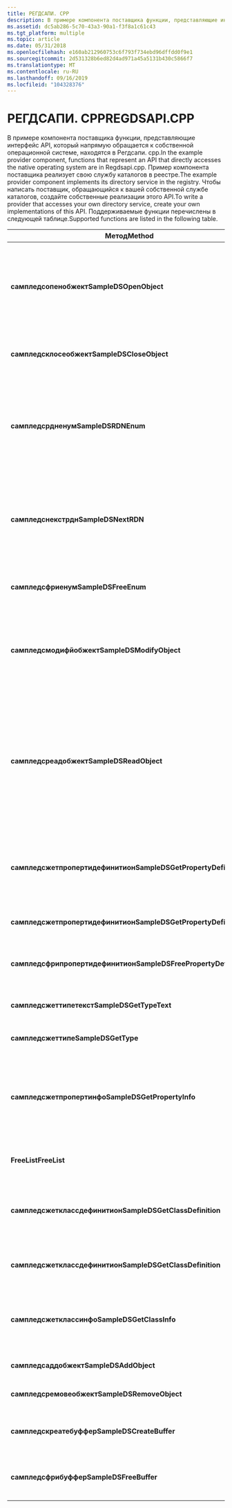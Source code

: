 ```yaml
---
title: РЕГДСАПИ. CPP
description: В примере компонента поставщика функции, представляющие интерфейс API, который напрямую обращается к собственной операционной системе, находятся в Регдсапи. cpp.
ms.assetid: dc5ab286-5c70-43a3-90a1-f3f8a1c61c43
ms.tgt_platform: multiple
ms.topic: article
ms.date: 05/31/2018
ms.openlocfilehash: e160ab212960753c6f793f734ebd96dffdd0f9e1
ms.sourcegitcommit: 2d531328b6ed82d4ad971a45a5131b430c5866f7
ms.translationtype: MT
ms.contentlocale: ru-RU
ms.lasthandoff: 09/16/2019
ms.locfileid: "104328376"
---
```

# <a name="regdsapicpp"></a><span data-ttu-id="78d42-103">РЕГДСАПИ. CPP</span><span class="sxs-lookup"><span data-stu-id="78d42-103">REGDSAPI.CPP</span></span>

<span data-ttu-id="78d42-104">В примере компонента поставщика функции, представляющие интерфейс API, который напрямую обращается к собственной операционной системе, находятся в Регдсапи. cpp.</span><span class="sxs-lookup"><span data-stu-id="78d42-104">In the example provider component, functions that represent an API that directly accesses the native operating system are in Regdsapi.cpp.</span></span> <span data-ttu-id="78d42-105">Пример компонента поставщика реализует свою службу каталогов в реестре.</span><span class="sxs-lookup"><span data-stu-id="78d42-105">The example provider component implements its directory service in the registry.</span></span> <span data-ttu-id="78d42-106">Чтобы написать поставщик, обращающийся к вашей собственной службе каталогов, создайте собственные реализации этого API.</span><span class="sxs-lookup"><span data-stu-id="78d42-106">To write a provider that accesses your own directory service, create your own implementations of this API.</span></span> <span data-ttu-id="78d42-107">Поддерживаемые функции перечислены в следующей таблице.</span><span class="sxs-lookup"><span data-stu-id="78d42-107">Supported functions are listed in the following table.</span></span>



| <span data-ttu-id="78d42-108">Метод</span><span class="sxs-lookup"><span data-stu-id="78d42-108">Method</span></span>                             | <span data-ttu-id="78d42-109">Описание</span><span class="sxs-lookup"><span data-stu-id="78d42-109">Description</span></span>                                                                                                                                                                                    |
|------------------------------------|------------------------------------------------------------------------------------------------------------------------------------------------------------------------------------------------|
| <span data-ttu-id="78d42-110">**сампледсопенобжект**</span><span class="sxs-lookup"><span data-stu-id="78d42-110">**SampleDSOpenObject**</span></span>             | <span data-ttu-id="78d42-111">Открыть этот объект по имени.</span><span class="sxs-lookup"><span data-stu-id="78d42-111">Open this object by name.</span></span> <span data-ttu-id="78d42-112">Если параметр типа класса схемы имеет **значение NULL**, заполните найденный тип.</span><span class="sxs-lookup"><span data-stu-id="78d42-112">If the schema class type parameter is **NULL**, fill in the type found.</span></span> <span data-ttu-id="78d42-113">Получение маркера для объекта.</span><span class="sxs-lookup"><span data-stu-id="78d42-113">Retrieve a handle on the object.</span></span>                                                             |
| <span data-ttu-id="78d42-114">**сампледсклосеобжект**</span><span class="sxs-lookup"><span data-stu-id="78d42-114">**SampleDSCloseObject**</span></span>            | <span data-ttu-id="78d42-115">Используйте маркер, полученный с помощью **сампледсопенобжект**.</span><span class="sxs-lookup"><span data-stu-id="78d42-115">Use the handle retrieved by **SampleDSOpenObject**.</span></span>                                                                                                                                            |
| <span data-ttu-id="78d42-116">**сампледсрдненум**</span><span class="sxs-lookup"><span data-stu-id="78d42-116">**SampleDSRDNEnum**</span></span>                | <span data-ttu-id="78d42-117">Получение маркера для объекта перечислителя для управления перечислением относительных различающихся имен (Рднс) из объекта контейнера.</span><span class="sxs-lookup"><span data-stu-id="78d42-117">Retrieve the handle on an enumerator object to manage the enumeration of relative distinguished names (RDNs) from a container object.</span></span>                                                          |
| <span data-ttu-id="78d42-118">**сампледснекстрдн**</span><span class="sxs-lookup"><span data-stu-id="78d42-118">**SampleDSNextRDN**</span></span>                | <span data-ttu-id="78d42-119">С помощью маркера, полученного **сампледсрдненум**, получите следующее относительное различающееся имя от этого объекта контейнера.</span><span class="sxs-lookup"><span data-stu-id="78d42-119">Using the handle retrieved by **SampleDSRDNEnum**, get the next relative distinguished name from this container object.</span></span>                                                                        |
| <span data-ttu-id="78d42-120">**сампледсфриенум**</span><span class="sxs-lookup"><span data-stu-id="78d42-120">**SampleDSFreeEnum**</span></span>               | <span data-ttu-id="78d42-121">Освободите объект перечислителя, выделенный в **сампледсрдненум**.</span><span class="sxs-lookup"><span data-stu-id="78d42-121">Free the enumerator object allocated in **SampleDSRDNEnum**.</span></span>                                                                                                                                   |
| <span data-ttu-id="78d42-122">**сампледсмодифйобжект**</span><span class="sxs-lookup"><span data-stu-id="78d42-122">**SampleDSModifyObject**</span></span>           | <span data-ttu-id="78d42-123">Изменение свойств объекта в службе каталогов по заданному маркеру объекта и списка атрибутов и их значений.</span><span class="sxs-lookup"><span data-stu-id="78d42-123">Modify properties of an object in the directory service given the handle of the object and a list of attributes and their values.</span></span>                                                              |
| <span data-ttu-id="78d42-124">**сампледсреадобжект**</span><span class="sxs-lookup"><span data-stu-id="78d42-124">**SampleDSReadObject**</span></span>             | <span data-ttu-id="78d42-125">Прочтите свойства объекта из службы каталогов.</span><span class="sxs-lookup"><span data-stu-id="78d42-125">Read the properties of the object from the directory service.</span></span> <span data-ttu-id="78d42-126">Сопоставьте синтаксис из собственного хранилища с соответствующими значениями синтаксиса ADS.</span><span class="sxs-lookup"><span data-stu-id="78d42-126">Map the syntax from the native storage to the appropriate ADS syntax values.</span></span> <span data-ttu-id="78d42-127">Соответствующим образом обрабатывайте свойства с несколькими значениями.</span><span class="sxs-lookup"><span data-stu-id="78d42-127">Handle properties with multiple values accordingly.</span></span> |
| <span data-ttu-id="78d42-128">**сампледсжетпропертидефинитион**</span><span class="sxs-lookup"><span data-stu-id="78d42-128">**SampleDSGetPropertyDefinition**</span></span>  | <span data-ttu-id="78d42-129">В схеме найдите все определения свойств и их атрибуты для этого типа объекта класса схемы.</span><span class="sxs-lookup"><span data-stu-id="78d42-129">In the schema, look up all property definitions and their attributes for this type of schema class object.</span></span>                                                                                     |
| <span data-ttu-id="78d42-130">**сампледсжетпропертидефинитион**</span><span class="sxs-lookup"><span data-stu-id="78d42-130">**SampleDSGetPropertyDefinition**</span></span>  | <span data-ttu-id="78d42-131">В схеме найдите это свойство и его атрибуты по имени.</span><span class="sxs-lookup"><span data-stu-id="78d42-131">In the schema, look up this property and its attributes by name.</span></span>                                                                                                                               |
| <span data-ttu-id="78d42-132">**сампледсфрипропертидефинитион**</span><span class="sxs-lookup"><span data-stu-id="78d42-132">**SampleDSFreePropertyDefinition**</span></span> | <span data-ttu-id="78d42-133">Свободная память, выделенная **жетпропертидефинитион**.</span><span class="sxs-lookup"><span data-stu-id="78d42-133">Free memory allocated by **GetPropertyDefinition**.</span></span>                                                                                                                                            |
| <span data-ttu-id="78d42-134">**сампледсжеттипетекст**</span><span class="sxs-lookup"><span data-stu-id="78d42-134">**SampleDSGetTypeText**</span></span>            | <span data-ttu-id="78d42-135">Возвращает тип класса схемы объекта в текстовом формате.</span><span class="sxs-lookup"><span data-stu-id="78d42-135">Get the schema class type of an object in text format.</span></span>                                                                                                                                         |
| <span data-ttu-id="78d42-136">**сампледсжеттипе**</span><span class="sxs-lookup"><span data-stu-id="78d42-136">**SampleDSGetType**</span></span>                | <span data-ttu-id="78d42-137">Возвращает тип класса схемы объекта.</span><span class="sxs-lookup"><span data-stu-id="78d42-137">Get the schema class type of an object.</span></span>                                                                                                                                                        |
| <span data-ttu-id="78d42-138">**сампледсжетпропертинфо**</span><span class="sxs-lookup"><span data-stu-id="78d42-138">**SampleDSGetPropertyInfo**</span></span>        | <span data-ttu-id="78d42-139">При наличии маркера для объекта класса схемы и имени свойства извлекаются сведения о свойстве, такие как синтаксис и т. д.</span><span class="sxs-lookup"><span data-stu-id="78d42-139">Given a handle on the schema class object and a property name, retrieve the property information, like syntax, and so on.</span></span>                                                                      |
| <span data-ttu-id="78d42-140">**FreeList**</span><span class="sxs-lookup"><span data-stu-id="78d42-140">**FreeList**</span></span>                       | <span data-ttu-id="78d42-141">Освободите память, используемую \_ СПИСКОМ LPWSTR.</span><span class="sxs-lookup"><span data-stu-id="78d42-141">Free the memory used by a LPWSTR\_LIST.</span></span>                                                                                                                                                        |
| <span data-ttu-id="78d42-142">**сампледсжетклассдефинитион**</span><span class="sxs-lookup"><span data-stu-id="78d42-142">**SampleDSGetClassDefinition**</span></span>     | <span data-ttu-id="78d42-143">Получение набора всех определений классов схемы и связанных с ними данных из схемы.</span><span class="sxs-lookup"><span data-stu-id="78d42-143">Retrieve the set of all schema class definitions and their associated data from the schema.</span></span>                                                                                                    |
| <span data-ttu-id="78d42-144">**сампледсжетклассдефинитион**</span><span class="sxs-lookup"><span data-stu-id="78d42-144">**SampleDSGetClassDefinition**</span></span>     | <span data-ttu-id="78d42-145">Получение данных о конкретном классе схемы в схеме.</span><span class="sxs-lookup"><span data-stu-id="78d42-145">Retrieve data about a particular schema class in the schema.</span></span>                                                                                                                                   |
| <span data-ttu-id="78d42-146">**сампледсжетклассинфо**</span><span class="sxs-lookup"><span data-stu-id="78d42-146">**SampleDSGetClassInfo**</span></span>           | <span data-ttu-id="78d42-147">С учетом имени класса схемы найдите связанные с ним данные, такие как обязательные свойства.</span><span class="sxs-lookup"><span data-stu-id="78d42-147">Given the name of a schema class, look up its associated data, like mandatory properties.</span></span>                                                                                                      |
| <span data-ttu-id="78d42-148">**сампледсаддобжект**</span><span class="sxs-lookup"><span data-stu-id="78d42-148">**SampleDSAddObject**</span></span>              | <span data-ttu-id="78d42-149">Добавьте объект в службу каталогов.</span><span class="sxs-lookup"><span data-stu-id="78d42-149">Add an object in the directory service.</span></span>                                                                                                                                                        |
| <span data-ttu-id="78d42-150">**сампледсремовеобжект**</span><span class="sxs-lookup"><span data-stu-id="78d42-150">**SampleDSRemoveObject**</span></span>           | <span data-ttu-id="78d42-151">Удалите объект из службы каталогов.</span><span class="sxs-lookup"><span data-stu-id="78d42-151">Remove an object from the directory service.</span></span>                                                                                                                                                   |
| <span data-ttu-id="78d42-152">**сампледскреатебуффер**</span><span class="sxs-lookup"><span data-stu-id="78d42-152">**SampleDSCreateBuffer**</span></span>           | <span data-ttu-id="78d42-153">Создайте буфер памяти для данных атрибутов и данных операций.</span><span class="sxs-lookup"><span data-stu-id="78d42-153">Create a memory buffer for attribute data and operation data.</span></span>                                                                                                                                  |
| <span data-ttu-id="78d42-154">**сампледсфрибуффер**</span><span class="sxs-lookup"><span data-stu-id="78d42-154">**SampleDSFreeBuffer**</span></span>             | <span data-ttu-id="78d42-155">Освободите буфер, созданный в **сампледскреатебуффер**.</span><span class="sxs-lookup"><span data-stu-id="78d42-155">Free the buffer created in **SampleDSCreateBuffer**.</span></span>                                                                                                                                           |



 

 

 




